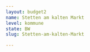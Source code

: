 ```yaml
---
layout: budget2
name: Stetten am kalten Markt
level: kommune
state: BW
slug: Stetten-am-kalten-Markt

---
```



